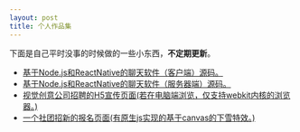 ```yaml
---
layout: post
title: 个人作品集
---
```


下面是自己平时没事的时候做的一些小东西，**不定期更新**。

- [基于Node.js和ReactNative的聊天软件（客户端）源码。](https://github.com/bojueWjt/NiniCall)
- [基于Node.js和ReactNative的聊天软件（服务器端）源码。](https://github.com/bojueWjt/NiniCall-Server)
- [视觉创意公司招聘的H5宣传页面(若在电脑端浏览，仅支持webkit内核的浏览器。)](/project?projectName=zhaoping)
- [一个社团招新的报名页面(有原生js实现的基于canvas的下雪特效。)](/project?projectName=zhaoxin)
